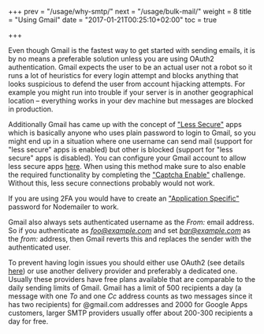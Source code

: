 +++
prev = "/usage/why-smtp/"
next = "/usage/bulk-mail/"
weight = 8
title = "Using Gmail"
date = "2017-01-21T00:25:10+02:00"
toc = true

+++

Even though Gmail is the fastest way to get started with sending emails, it is by no means a preferable solution unless you are using OAuth2 authentication. Gmail expects the user to be an actual user not a robot so it runs a lot of heuristics for every login attempt and blocks anything that looks suspicious to defend the user from account hijacking attempts. For example you might run into trouble if your server is in another geographical location – everything works in your dev machine but messages are blocked in production.

Additionally Gmail has came up with the concept of ["Less Secure"](https://support.google.com/accounts/answer/6010255?hl=en) apps which is basically anyone who uses plain password to login to Gmail, so you might end up in a situation where one username can send mail (support for "less secure" apps is enabled) but other is blocked (support for "less secure" apps is disabled). You can configure your Gmail account to allow less secure apps [here](https://www.google.com/settings/security/lesssecureapps). When using this method make sure to also enable the required functionality by completing the ["Captcha Enable"](https://accounts.google.com/b/0/displayunlockcaptcha) challenge. Without this, less secure connections probably would not work.

If you are using 2FA you would have to create an ["Application Specific"](https://security.google.com/settings/security/apppasswords) password for Nodemailer to work.

Gmail also always sets authenticated username as the *From:* email address. So if you authenticate as *foo@example.com* and set *bar@example.com* as the *from:* address, then Gmail reverts this and replaces the sender with the authenticated user.

To prevent having login issues you should either use OAuth2 (see details [here](/smtp/oauth2/)) or use another delivery provider and preferably a dedicated one. Usually these providers have free plans available that are comparable to the daily sending limits of Gmail. Gmail has a limit of 500 recipients a day (a message with one _To_ and one _Cc_ address counts as two messages since it has two recipients) for @gmail.com addresses and 2000 for Google Apps customers, larger SMTP providers usually offer about 200-300 recipients a day for free.
